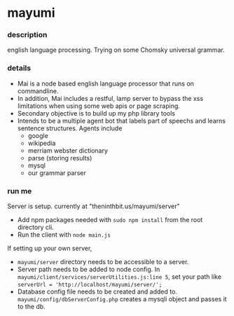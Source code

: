 # mayumi
### description
english language processing. Trying on some Chomsky universal grammar.

### details
- Mai is a node based english language processor that runs on commandline. 
- In addition, Mai includes a restful, lamp server to bypass the xss limitations when using some web apis or page scraping.
- Secondary objective is to build up my php library tools
- Intends to be a multiple agent bot that labels part of speechs and learns sentence structures. Agents include
	- google
	- wikipedia 
	- merriam webster dictionary
	- parse (storing results)
	- mysql 
	- our grammar parser 

### run me
Server is setup. currently at "theninthbit.us/mayumi/server"
- Add npm packages needed with `sudo npm install` from the root directory cli.
- Run the client with `node main.js`

If setting up your own server, 
- `mayumi/server` directory needs to be accessible to a server.
- Server path needs to be added to node config. In `mayumi/client/services/serverUtilities.js:line 5`, set your path like `serverUrl = 'http://localhost/mayumi/server/';`
- Database config file needs to be created and added to. `mayumi/config/dbServerConfig.php` creates a mysqli object and passes it to the db.